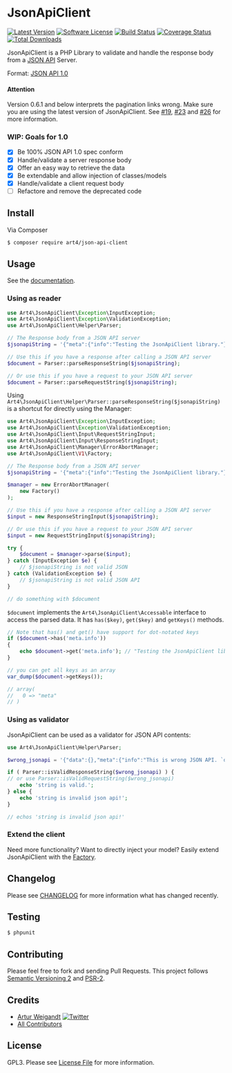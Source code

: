 # JsonApiClient

[![Latest Version](https://img.shields.io/github/release/Art4/json-api-client.svg)](https://github.com/Art4/json-api-client/releases)
[![Software License](https://img.shields.io/badge/license-GPL3-brightgreen.svg)](LICENSE)
[![Build Status](https://travis-ci.org/Art4/json-api-client.svg?branch=master)](https://travis-ci.org/Art4/json-api-client)
[![Coverage Status](https://coveralls.io/repos/Art4/json-api-client/badge.svg?branch=master&service=github)](https://coveralls.io/github/Art4/json-api-client?branch=master)
[![Total Downloads](https://img.shields.io/packagist/dt/art4/json-api-client.svg)](https://packagist.org/packages/art4/json-api-client)

JsonApiClient is a PHP Library to validate and handle the response body from a [JSON API](http://jsonapi.org) Server.

Format: [JSON API 1.0](http://jsonapi.org/format/1.0/)

#### Attention

Version 0.6.1 and below interprets the pagination links wrong. Make sure you are using the latest version of JsonApiClient. See [#19](https://github.com/Art4/json-api-client/issues/19), [#23](https://github.com/Art4/json-api-client/pull/23) and [#26](https://github.com/Art4/json-api-client/pull/26) for more information.

### WIP: Goals for 1.0

* [x] Be 100% JSON API 1.0 spec conform
* [x] Handle/validate a server response body
* [x] Offer an easy way to retrieve the data
* [x] Be extendable and allow injection of classes/models
* [x] Handle/validate a client request body
* [ ] Refactore and remove the deprecated code

## Install

Via Composer

``` bash
$ composer require art4/json-api-client
```

## Usage

See the [documentation](docs/README.md).

### Using as reader

```php
use Art4\JsonApiClient\Exception\InputException;
use Art4\JsonApiClient\Exception\ValidationException;
use Art4\JsonApiClient\Helper\Parser;

// The Response body from a JSON API server
$jsonapiString = '{"meta":{"info":"Testing the JsonApiClient library."}}';

// Use this if you have a response after calling a JSON API server
$document = Parser::parseResponseString($jsonapiString);

// Or use this if you have a request to your JSON API server
$document = Parser::parseRequestString($jsonapiString);
```

Using `Art4\JsonApiClient\Helper\Parser::parseResponseString($jsonapiString)` is a shortcut for directly using the Manager:

```php
use Art4\JsonApiClient\Exception\InputException;
use Art4\JsonApiClient\Exception\ValidationException;
use Art4\JsonApiClient\Input\RequestStringInput;
use Art4\JsonApiClient\Input\ResponseStringInput;
use Art4\JsonApiClient\Manager\ErrorAbortManager;
use Art4\JsonApiClient\V1\Factory;

// The Response body from a JSON API server
$jsonapiString = '{"meta":{"info":"Testing the JsonApiClient library."}}';

$manager = new ErrorAbortManager(
    new Factory()
);

// Use this if you have a response after calling a JSON API server
$input = new ResponseStringInput($jsonapiString);

// Or use this if you have a request to your JSON API server
$input = new RequestStringInput($jsonapiString);

try {
    $document = $manager->parse($input);
} catch (InputException $e) {
    // $jsonapiString is not valid JSON
} catch (ValidationException $e) {
    // $jsonapiString is not valid JSON API
}

// do something with $document
```

`$document` implements the `Art4\JsonApiClient\Accessable` interface to access the parsed data. It has `has($key)`, `get($key)` and `getKeys()` methods.

```php
// Note that has() and get() have support for dot-notated keys
if ($document->has('meta.info'))
{
    echo $document->get('meta.info'); // "Testing the JsonApiClient library."
}

// you can get all keys as an array
var_dump($document->getKeys());

// array(
//   0 => "meta"
// )
```

### Using as validator

JsonApiClient can be used as a validator for JSON API contents:

```php
use Art4\JsonApiClient\Helper\Parser;

$wrong_jsonapi = '{"data":{},"meta":{"info":"This is wrong JSON API. `data` has to be `null` or containing at least `type` and `id`."}}';

if ( Parser::isValidResponseString($wrong_jsonapi) ) {
// or use Parser::isValidRequestString($wrong_jsonapi)
	echo 'string is valid.';
} else {
	echo 'string is invalid json api!';
}

// echos 'string is invalid json api!'
```

### Extend the client

Need more functionality? Want to directly inject your model? Easily extend JsonApiClient with the [Factory](docs/utils-factory.md).

## Changelog

Please see [CHANGELOG](CHANGELOG.md) for more information what has changed recently.

## Testing

``` bash
$ phpunit
```

## Contributing

Please feel free to fork and sending Pull Requests. This project follows [Semantic Versioning 2](http://semver.org) and [PSR-2](http://www.php-fig.org/psr/psr-2/).

## Credits

- [Artur Weigandt](https://github.com/Art4) [![Twitter](http://img.shields.io/badge/Twitter-@weigandtlabs-blue.svg)](https://twitter.com/weigandtlabs)
- [All Contributors](../../contributors)

## License

GPL3. Please see [License File](LICENSE) for more information.
